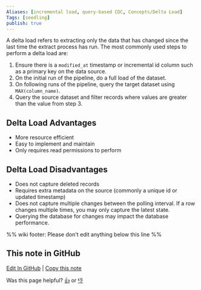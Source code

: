 ```yaml
---
Aliases: [incremental load, query-based CDC, Concepts/Delta Load]
Tags: [seedling]
publish: true
---
```


A delta load refers to extracting only the data that has changed since the last time the extract process has run. The most commonly used steps to perform a delta load are:

1. Ensure there is a `modified_at` timestamp or incremental id column such as a primary key on the data source. 
2. On the initial run of the pipeline, do a full load of the dataset.
3. On following runs of the pipeline, query the target dataset using `MAX(column_name)`.
4. Query the source dataset and filter records where values are greater than the value from step 3.


## Delta Load Advantages

- More resource efficient
- Easy to implement and maintain
- Only requires read permissions to perform

## Delta Load Disadvantages

- Does not capture deleted records
- Requires extra metadata on the source (commonly a unique id or updated timestamp)
- Does not capture multiple changes between the polling interval. If a row changes multiple times, you may only capture the latest state.
- Querying the database for changes may impact the database performance.

%% wiki footer: Please don't edit anything below this line %%

## This note in GitHub

<span class="git-footer">[Edit In GitHub](https://github.dev/data-engineering-community/data-engineering-wiki/blob/main/Concepts/Data%20Ingestion/Delta%20Load.md "git-hub-edit-note") | [Copy this note](https://raw.githubusercontent.com/data-engineering-community/data-engineering-wiki/main/Concepts/Data%20Ingestion/Delta%20Load.md "git-hub-copy-note")</span>

<span class="git-footer">Was this page helpful?
[👍](https://tally.so/r/mOaxjk?rating=Yes&url=https://dataengineering.wiki/Concepts/Data%20Ingestion/Delta%20Load) or [👎](https://tally.so/r/mOaxjk?rating=No&url=https://dataengineering.wiki/Concepts/Data%20Ingestion/Delta%20Load)</span>
